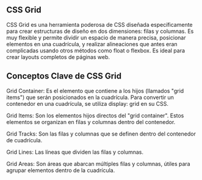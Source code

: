 ## CSS Grid

CSS Grid es una herramienta poderosa de CSS diseñada específicamente para crear estructuras de diseño en dos dimensiones: filas y columnas. Es muy flexible y permite dividir un espacio de manera precisa, posicionar elementos en una cuadrícula, y realizar alineaciones que antes eran complicadas usando otros métodos como float o flexbox. Es ideal para crear layouts completos de páginas web.


## Conceptos Clave de CSS Grid 

Grid Container: Es el elemento que contiene a los hijos (llamados "grid items") que serán posicionados en la cuadrícula. Para convertir un contenedor en una cuadrícula, se utiliza display: grid en su CSS.

Grid Items: Son los elementos hijos directos del "grid container". Estos elementos se organizan en filas y columnas dentro del contenedor.

Grid Tracks: Son las filas y columnas que se definen dentro del contenedor de cuadrícula.

Grid Lines: Las líneas que dividen las filas y columnas.

Grid Areas: Son áreas que abarcan múltiples filas y columnas, útiles para agrupar elementos dentro de la cuadrícula.

